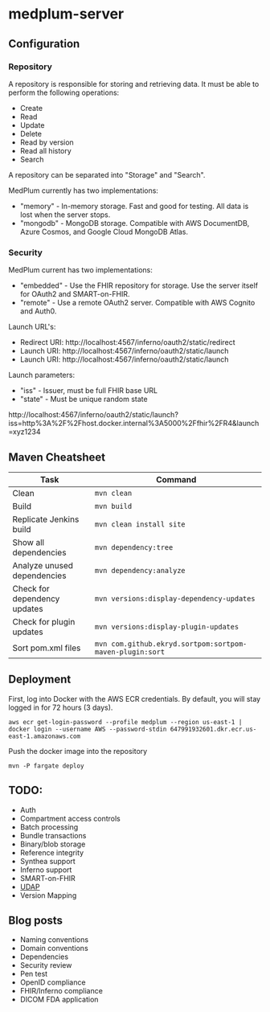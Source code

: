 # medplum-server

## Configuration

### Repository

A repository is responsible for storing and retrieving data.  It must be able to perform the following operations:

* Create
* Read
* Update
* Delete
* Read by version
* Read all history
* Search

A repository can be separated into "Storage" and "Search".

MedPlum currently has two implementations:

* "memory" - In-memory storage.  Fast and good for testing.  All data is lost when the server stops.
* "mongodb" - MongoDB storage.  Compatible with AWS DocumentDB, Azure Cosmos, and Google Cloud MongoDB Atlas.

### Security

MedPlum current has two implementations:

* "embedded" - Use the FHIR repository for storage.  Use the server itself for OAuth2 and SMART-on-FHIR.
* "remote" - Use a remote OAuth2 server.  Compatible with AWS Cognito and Auth0.

Launch URL's:

* Redirect URI: http://localhost:4567/inferno/oauth2/static/redirect
* Launch URI: http://localhost:4567/inferno/oauth2/static/launch
* Launch URI: http://localhost:4567/inferno/oauth2/static/launch

Launch parameters:

* "iss" - Issuer, must be full FHIR base URL
* "state" - Must be unique random state

http://localhost:4567/inferno/oauth2/static/launch?iss=http%3A%2F%2Fhost.docker.internal%3A5000%2Ffhir%2FR4&launch=xyz1234

## Maven Cheatsheet

| Task                          | Command                                                      |
| ----------------------------- | ------------------------------------------------------------ |
| Clean                         | `mvn clean`                                              |
| Build                         | `mvn build`                                              |
| Replicate Jenkins build       | `mvn clean install site`                                 |
| Show all dependencies         | `mvn dependency:tree`                                    |
| Analyze unused dependencies   | `mvn dependency:analyze`                                 |
| Check for dependency updates  | `mvn versions:display-dependency-updates`                |
| Check for plugin updates      | `mvn versions:display-plugin-updates`                    |
| Sort pom.xml files            | `mvn com.github.ekryd.sortpom:sortpom-maven-plugin:sort` |

## Deployment

First, log into Docker with the AWS ECR credentials.  By default, you will stay logged in for 72 hours (3 days).

```
aws ecr get-login-password --profile medplum --region us-east-1 | docker login --username AWS --password-stdin 647991932601.dkr.ecr.us-east-1.amazonaws.com
```

Push the docker image into the repository

```
mvn -P fargate deploy
```

## TODO:

* Auth
* Compartment access controls
* Batch processing
* Bundle transactions
* Binary/blob storage
* Reference integrity
* Synthea support
* Inferno support
* SMART-on-FHIR
* [UDAP](https://www.udap.org/)
* Version Mapping

## Blog posts

* Naming conventions
* Domain conventions
* Dependencies
* Security review
* Pen test
* OpenID compliance
* FHIR/Inferno compliance
* DICOM FDA application
